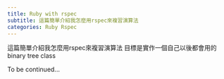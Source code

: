 ```yaml
---
title: Ruby with rspec
subtitle: 這篇簡單介紹我怎麼用rspec來複習演算法
categories: Ruby Rspec
---
```


這篇簡單介紹我怎麼用rspec來複習演算法
目標是實作一個自己以後都會用的binary tree class

To be continued...
